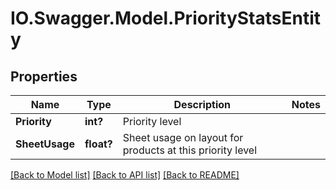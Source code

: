 # IO.Swagger.Model.PriorityStatsEntity
## Properties

Name | Type | Description | Notes
------------ | ------------- | ------------- | -------------
**Priority** | **int?** | Priority level | 
**SheetUsage** | **float?** | Sheet usage on layout for products at this priority level | 

[[Back to Model list]](../README.md#documentation-for-models) [[Back to API list]](../README.md#documentation-for-api-endpoints) [[Back to README]](../README.md)

